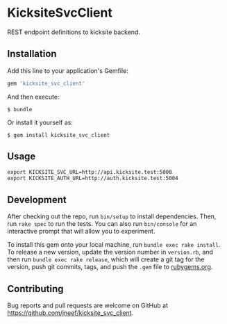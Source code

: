 # KicksiteSvcClient

REST endpoint definitions to kicksite backend.

## Installation

Add this line to your application's Gemfile:

```ruby
gem 'kicksite_svc_client'
```

And then execute:

    $ bundle

Or install it yourself as:

    $ gem install kicksite_svc_client

## Usage

```
export KICKSITE_SVC_URL=http://api.kicksite.test:5000
export KICKSITE_AUTH_URL=http://auth.kicksite.test:5004
```

## Development

After checking out the repo, run `bin/setup` to install dependencies. Then, run `rake spec` to run the tests. You can also run `bin/console` for an interactive prompt that will allow you to experiment.

To install this gem onto your local machine, run `bundle exec rake install`. To release a new version, update the version number in `version.rb`, and then run `bundle exec rake release`, which will create a git tag for the version, push git commits, tags, and push the `.gem` file to [rubygems.org](https://rubygems.org).

## Contributing

Bug reports and pull requests are welcome on GitHub at https://github.com/jneef/kicksite_svc_client.
